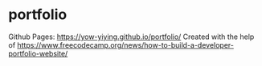 # portfolio

Github Pages: https://yow-yiying.github.io/portfolio/
Created with the help of https://www.freecodecamp.org/news/how-to-build-a-developer-portfolio-website/ 

